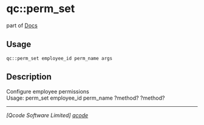 qc::perm_set
============

part of [Docs](../index.md)

Usage
-----
`qc::perm_set employee_id perm_name args`

Description
-----------
Configure employee permissions<br/>Usage: perm_set employee_id perm_name ?method? ?method?

----------------------------------
*[Qcode Software Limited] [qcode]*

[qcode]: http://www.qcode.co.uk "Qcode Software"